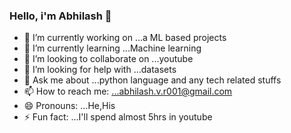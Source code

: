 ### Hello, i'm Abhilash 👋

- 🔭 I’m currently working on ...a ML based projects
- 🌱 I’m currently learning ...Machine learning
- 👯 I’m looking to collaborate on ...youtube
- 🤔 I’m looking for help with ...datasets
- 💬 Ask me about ...python language and any tech related stuffs
- 📫 How to reach me: ...abhilash.v.r001@gmail.com
- 😄 Pronouns: ...He,His
- ⚡ Fun fact: ...I'll spend almost 5hrs in youtube
